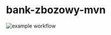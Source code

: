 # bank-zbozowy-mvn
![example workflow](https://github.com/Celex21/bank-zbozowy-mvn/actions/workflows/<file>/badge.svg)
